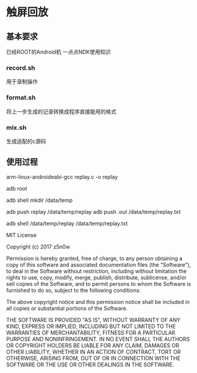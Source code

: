 # 触屏回放

## 基本要求
已经ROOT的Android机
一点点NDK使用知识

### record.sh <filename>
用于录制操作
### format.sh <filename>
将上一步生成的记录转换成程序直接能用的格式
### mix.sh
生成适配的c源码

## 使用过程
arm-linux-androideabi-gcc replay.c -o replay

adb root

adb shell mkdir /data/temp

adb push replay /data/temp/replay
adb push <filename>.out /data/temp/replay.txt

adb shell /data/temp/replay /data/temp/replay.txt 

MIT License

Copyright (c) 2017 z5n0w

Permission is hereby granted, free of charge, to any person obtaining a copy of this software and associated documentation files (the "Software"), to deal in the Software without restriction, including without limitation the rights to use, copy, modify, merge, publish, distribute, sublicense, and/or sell copies of the Software, and to permit persons to whom the Software is furnished to do so, subject to the following conditions:

The above copyright notice and this permission notice shall be included in all copies or substantial portions of the Software.

THE SOFTWARE IS PROVIDED "AS IS", WITHOUT WARRANTY OF ANY KIND, EXPRESS OR IMPLIED, INCLUDING BUT NOT LIMITED TO THE WARRANTIES OF MERCHANTABILITY, FITNESS FOR A PARTICULAR PURPOSE AND NONINFRINGEMENT. IN NO EVENT SHALL THE AUTHORS OR COPYRIGHT HOLDERS BE LIABLE FOR ANY CLAIM, DAMAGES OR OTHER LIABILITY, WHETHER IN AN ACTION OF CONTRACT, TORT OR OTHERWISE, ARISING FROM, OUT OF OR IN CONNECTION WITH THE SOFTWARE OR THE USE OR OTHER DEALINGS IN THE SOFTWARE.
